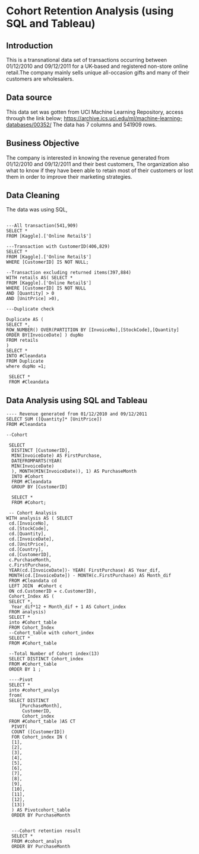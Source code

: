 # Cohort Retention Analysis (using SQL and Tableau)

## Introduction
This is a transnational data set of transactions occurring between 01/12/2010 and 09/12/2011 for a UK-based and registered non-store online retail.The company mainly sells unique all-occasion gifts and many of their customers are wholesalers.

## Data source 
This data set was gotten from UCI Machine Learning Repository, access through the link below;
https://archive.ics.uci.edu/ml/machine-learning-databases/00352/
The data has 7 columns and 541909 rows.

## Business Objective
The company is interested in knowing the revenue generated from 01/12/2010 and 09/12/2011 and their best customers, The organization also what to know if they have been able to retain most of their customers or lost them in order to improve their marketing strategies.

## Data Cleaning
The data was using SQL, 
```

---All transaction(541,909)
SELECT *
FROM [Kaggle].['Online Retail$']

---Transaction with CustomerID(406,829)
SELECT *
FROM [Kaggle].['Online Retail$']
WHERE [CustomerID] IS NOT NULL;

--Transaction excluding returned items(397,884)
WITH retails AS( SELECT *
FROM [Kaggle].['Online Retail$']
WHERE [CustomerID] IS NOT NULL
AND [Quantity] > 0
AND [UnitPrice] >0),

---Duplicate check

Duplicate AS (
SELECT *,
ROW_NUMBER() OVER(PARTITION BY [InvoiceNo],[StockCode],[Quantity] ORDER BY[InvoiceDate] ) dupNo
FROM retails
)
SELECT *
INTO #Cleandata
FROM Duplicate
where dupNo =1;

 SELECT * 
 FROM #Cleandata
 ```
 
 ## Data Analysis using SQL and Tableau
 
 ```
 ---- Revenue generated from 01/12/2010 and 09/12/2011
 SELECT SUM ([Quantity]* [UnitPrice])
 FROM #Cleandata

 --Cohort
  
  SELECT
   DISTINCT [CustomerID],
   MIN(InvoiceDate) AS FirstPurchase,
   DATEFROMPARTS(YEAR(
   MIN(InvoiceDate) 
   ), MONTH(MIN(InvoiceDate)), 1) AS PurchaseMonth
   INTO #Cohort
   FROM #Cleandata
   GROUP BY [CustomerID]

   SELECT *
   FROM #Cohort;

  -- Cohort Analysis
 WITH analysis AS ( SELECT 
  cd.[InvoiceNo],
  cd.[StockCode], 
  cd.[Quantity],
  cd.[InvoiceDate],
  cd.[UnitPrice],
  cd.[Country],
  cd.[CustomerID],
  c.PurchaseMonth,
  c.FirstPurchase,
  YEAR(cd.[InvoiceDate])- YEAR( FirstPurchase) AS Year_dif,
  MONTH(cd.[InvoiceDate]) - MONTH(c.FirstPurchase) AS Month_dif
  FROM #Cleandata cd
  LEFT JOIN  #Cohort c
  ON cd.CustomerID = c.CustomerID),
  Cohort_Index AS (
  SELECT *, 
   Year_dif*12 + Month_dif + 1 AS Cohort_index
  FROM analysis)
  SELECT *
  into #Cohort_table
  FROM Cohort_Index
  --Cohort_table with cohort_index
  SELECT *
  FROM #Cohort_table

  --Total Number of Cohort index(13)
  SELECT DISTINCT Cohort_index
  FROM #Cohort_table
  ORDER BY 1 ;

  ----Pivot
  SELECT *
  into #cohort_analys
  from(
  SELECT DISTINCT 
      [PurchaseMonth],
       CustomerID,
       Cohort_index
  FROM #Cohort_table )AS CT
   PIVOT(
   COUNT ([CustomerID])
   FOR Cohort_index IN (
   [1],
   [2],
   [3],
   [4],
   [5],
   [6],
   [7],
   [8],
   [9],
   [10],
   [11],
   [12],
   [13])
   ) AS Pivotcohort_table
   ORDER BY PurchaseMonth
   

   ---Cohort retention result
   SELECT *
   FROM #cohort_analys
   ORDER BY PurchaseMonth
   
```

  

